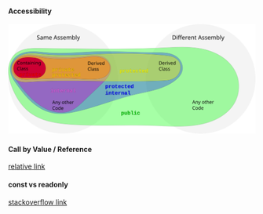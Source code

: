 #### Accessibility
<img src="./figures/access_modifier.svg">

#### Call by Value / Reference
[relative link](./code/CallByValueOrReference.cs)

#### const vs readonly
[stackoverflow link](https://stackoverflow.com/questions/55984/what-is-the-difference-between-const-and-readonly-in-c)